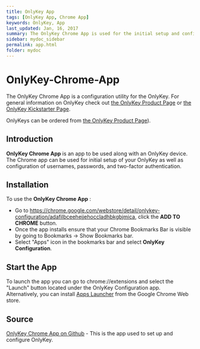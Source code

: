 ```yaml
---
title: OnlyKey App
tags: [OnlyKey App, Chrome App]
keywords: OnlyKey, App
last_updated: Jan, 16, 2017
summary: The OnlyKey Chrome App is used for the initial setup and configuration of OnlyKey. Supported on Windows, macOS, Linux, and Chromebook through Chrome or Chromium browser.
sidebar: mydoc_sidebar
permalink: app.html
folder: mydoc
---
```


# OnlyKey-Chrome-App

The OnlyKey Chrome App is a configuration utility for the OnlyKey. For general information on OnlyKey check out [the OnlyKey Product Page](https://crp.to/p/) or [the OnlyKey Kickstarter Page](https://www.kickstarter.com/projects/1048259057/openkey-the-two-factor-authentication-and-password/description).

OnlyKeys can be ordered from [the OnlyKey Product Page](https://crp.to/p/)).

## Introduction ##
**OnlyKey Chrome App** is an app to be used along with an OnlyKey device. The Chrome app can be used for initial setup of your OnlyKey as well as configuration of usernames, passwords, and two-factor authentication.

## Installation ##
To use the **OnlyKey Chrome App** :
- Go to https://chrome.google.com/webstore/detail/onlykey-configuration/adafilbceehejjehoccladhbkgbjmica, click the **ADD TO CHROME** button.
- Once the app installs ensure that your Chrome Bookmarks Bar is visible by going to Bookmarks -> Show Bookmarks bar.
- Select "Apps" icon in the bookmarks bar and select **OnlyKey Configuration**.

## Start the App ##
To launch the app you can go to chrome://extensions and select the "Launch" button located under the OnlyKey Configuration app.  Alternatively, you can install [Apps Launcher](https://chrome.google.com/webstore/detail/apps-launcher/ijmgkhchjindcjamnckoiahagecjnkdc) from the Google Chrome Web store.

## Source

[OnlyKey Chrome App on Github](https://github.com/trustcrypto/OnlyKey-Chrome-App) - This is the app used to set up and configure OnlyKey.

